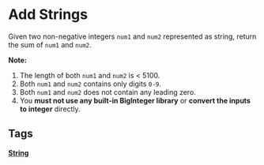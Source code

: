 # Add Strings

<p>Given two non-negative integers <code>num1</code> and <code>num2</code> represented as string, return the sum of <code>num1</code> and <code>num2</code>.</p>

<p><b>Note:</b>
<ol>
<li>The length of both <code>num1</code> and <code>num2</code> is < 5100.</li>
<li>Both <code>num1</code> and <code>num2</code> contains only digits <code>0-9</code>.</li>
<li>Both <code>num1</code> and <code>num2</code> does not contain any leading zero.</li>
<li>You <b>must not use any built-in BigInteger library</b> or <b>convert the inputs to integer</b> directly.</li>
</ol>
</p>


## Tags

**[String](https://leetcode.com/tag/string)**


